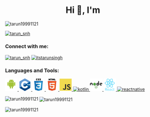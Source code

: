 <h1 align="center">Hi 👋, I'm</h1>

<p align="left"> <img src="https://komarev.com/ghpvc/?username=tarun19991121&label=Profile%20views&color=0e75b6&style=flat" alt="tarun19991121" /> </p>

<p align="left"> <a href="https://twitter.com/tarun_snh" target="blank"><img src="https://img.shields.io/twitter/follow/tarun_snh?logo=twitter&style=for-the-badge" alt="tarun_snh" /></a> </p>

<h3 align="left">Connect with me:</h3>
<p align="left">
<a href="https://twitter.com/tarun_snh" target="blank"><img align="center" src="https://raw.githubusercontent.com/rahuldkjain/github-profile-readme-generator/master/src/images/icons/Social/twitter.svg" alt="tarun_snh" height="30" width="40" /></a>
<a href="https://instagram.com/itstarunsingh" target="blank"><img align="center" src="https://raw.githubusercontent.com/rahuldkjain/github-profile-readme-generator/master/src/images/icons/Social/instagram.svg" alt="itstarunsingh" height="30" width="40" /></a>
</p>

<h3 align="left">Languages and Tools:</h3>
<p align="left"> <a href="https://developer.android.com" target="_blank" rel="noreferrer"> <img src="https://raw.githubusercontent.com/devicons/devicon/master/icons/android/android-original-wordmark.svg" alt="android" width="40" height="40"/> </a> <a href="https://www.w3schools.com/cpp/" target="_blank" rel="noreferrer"> <img src="https://raw.githubusercontent.com/devicons/devicon/master/icons/cplusplus/cplusplus-original.svg" alt="cplusplus" width="40" height="40"/> </a> <a href="https://www.w3schools.com/css/" target="_blank" rel="noreferrer"> <img src="https://raw.githubusercontent.com/devicons/devicon/master/icons/css3/css3-original-wordmark.svg" alt="css3" width="40" height="40"/> </a> <a href="https://www.w3.org/html/" target="_blank" rel="noreferrer"> <img src="https://raw.githubusercontent.com/devicons/devicon/master/icons/html5/html5-original-wordmark.svg" alt="html5" width="40" height="40"/> </a> <a href="https://developer.mozilla.org/en-US/docs/Web/JavaScript" target="_blank" rel="noreferrer"> <img src="https://raw.githubusercontent.com/devicons/devicon/master/icons/javascript/javascript-original.svg" alt="javascript" width="40" height="40"/> </a> <a href="https://kotlinlang.org" target="_blank" rel="noreferrer"> <img src="https://www.vectorlogo.zone/logos/kotlinlang/kotlinlang-icon.svg" alt="kotlin" width="40" height="40"/> </a> <a href="https://nodejs.org" target="_blank" rel="noreferrer"> <img src="https://raw.githubusercontent.com/devicons/devicon/master/icons/nodejs/nodejs-original-wordmark.svg" alt="nodejs" width="40" height="40"/> </a> <a href="https://reactjs.org/" target="_blank" rel="noreferrer"> <img src="https://raw.githubusercontent.com/devicons/devicon/master/icons/react/react-original-wordmark.svg" alt="react" width="40" height="40"/> </a> <a href="https://reactnative.dev/" target="_blank" rel="noreferrer"> <img src="https://reactnative.dev/img/header_logo.svg" alt="reactnative" width="40" height="40"/> </a> </p>

<p><img align="left" src="https://github-readme-stats.vercel.app/api/top-langs?username=tarun19991121&show_icons=true&locale=en&layout=compact" alt="tarun19991121" /></p>

<p>&nbsp;<img align="center" src="https://github-readme-stats.vercel.app/api?username=tarun19991121&show_icons=true&locale=en" alt="tarun19991121" /></p>

<p><img align="center" src="https://github-readme-streak-stats.herokuapp.com/?user=tarun19991121&" alt="tarun19991121" /></p>
